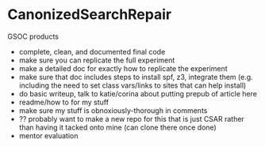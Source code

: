 # CanonizedSearchRepair

GSOC products
+ complete, clean, and documented final code
+ make sure you can replicate the full experiment
+ make a detailed doc for exactly how to replicate the experiment
+ make sure that doc includes steps to install spf, z3, integrate them (e.g. including the need to set class vars/links to sites that can help install)
+ do basic writeup, talk to katie/corina about putting prepub of article here
+ readme/how to for my stuff
+ make sure my stuff is obnoxiously-thorough in comments
+ ?? probably want to make a new repo for this that is just CSAR rather than having it tacked onto mine (can clone there once done)
+ mentor evaluation
